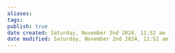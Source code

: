 ```yaml
---
aliases: 
tags: 
publish: true
date created: Saturday, November 2nd 2024, 11:52 am
date modified: Saturday, November 2nd 2024, 11:52 am
---
```

